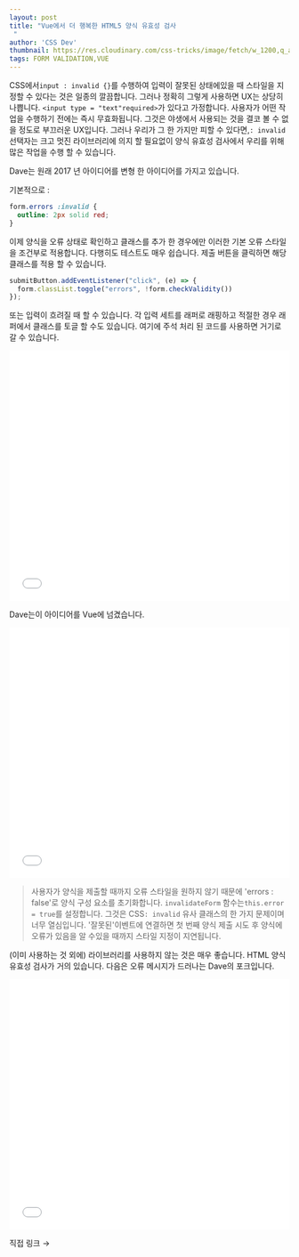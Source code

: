 ```yaml
---
layout: post
title: "Vue에서 더 행복한 HTML5 양식 유효성 검사
 "
author: 'CSS Dev'
thumbnail: https://res.cloudinary.com/css-tricks/image/fetch/w_1200,q_auto,f_auto/https://css-tricks.com/wp-content/uploads/2017/08/forms-guide.png
tags: FORM VALIDATION,VUE
---
```



CSS에서`input : invalid {}`를 수행하여 입력이 잘못된 상태에있을 때 스타일을 지정할 수 있다는 것은 일종의 깔끔합니다.
 그러나 정확히 그렇게 사용하면 UX는 상당히 나쁩니다.
 `<input type = "text"required>`가 있다고 가정합니다.
 사용자가 어떤 작업을 수행하기 전에는 즉시 무효화됩니다.
 그것은 야생에서 사용되는 것을 결코 볼 수 없을 정도로 부끄러운 UX입니다.
 그러나 우리가 그 한 가지만 피할 수 있다면,`: invalid` 선택자는 크고 멋진 라이브러리에 의지 할 필요없이 양식 유효성 검사에서 우리를 위해 많은 작업을 수행 할 수 있습니다.
 

Dave는 원래 2017 년 아이디어를 변형 한 아이디어를 가지고 있습니다.
 

기본적으로 :
 

```css
form.errors :invalid {
  outline: 2px solid red;
}
```

이제 양식을 오류 상태로 확인하고 클래스를 추가 한 경우에만 이러한 기본 오류 스타일을 조건부로 적용합니다.
 다행히도 테스트도 매우 쉽습니다.
 제출 버튼을 클릭하면 해당 클래스를 적용 할 수 있습니다.
 

```js
submitButton.addEventListener("click", (e) => {
  form.classList.toggle("errors", !form.checkValidity())
});
```

또는 입력이 흐려질 때 할 수 있습니다.
 각 입력 세트를 래퍼로 래핑하고 적절한 경우 래퍼에서 클래스를 토글 할 수도 있습니다.
 여기에 주석 처리 된 코드를 사용하면 거기로 갈 수 있습니다.
 

<div class="wp-block-cp-codepen-gutenberg-embed-block cp_embed_wrapper resizable" style="height: 450px;"><iframe id="cp_embed_poEJPKX" src="//codepen.io/anon/embed/poEJPKX?height=450&amp;theme-id=1&amp;slug-hash=poEJPKX&amp;default-tab=js,result" height="450" scrolling="no" frameborder="0" allowfullscreen="" allowpaymentrequest="" name="CodePen Embed poEJPKX" title="CodePen Embed poEJPKX" class="cp_embed_iframe" style="width: 100%; overflow: hidden; height: 100%;">CodePen Embed Fallback</iframe><div class="win-size-grip" style="touch-action: none;"></div></div>

Dave는이 아이디어를 Vue에 넘겼습니다.
 

<div class="wp-block-cp-codepen-gutenberg-embed-block cp_embed_wrapper resizable" style="height: 450px;"><iframe id="cp_embed_d326872e64feef81eade1c28eeb8b8d6" src="//codepen.io/anon/embed/d326872e64feef81eade1c28eeb8b8d6?height=450&amp;theme-id=1&amp;slug-hash=d326872e64feef81eade1c28eeb8b8d6&amp;default-tab=js,result" height="450" scrolling="no" frameborder="0" allowfullscreen="" allowpaymentrequest="" name="CodePen Embed d326872e64feef81eade1c28eeb8b8d6" title="CodePen Embed d326872e64feef81eade1c28eeb8b8d6" class="cp_embed_iframe" style="width: 100%; overflow: hidden; height: 100%;">CodePen Embed Fallback</iframe><div class="win-size-grip" style="touch-action: none;"></div></div>

> 사용자가 양식을 제출할 때까지 오류 스타일을 원하지 않기 때문에 'errors : false'로 양식 구성 요소를 초기화합니다.
 `invalidateForm` 함수는`this.error = true`를 설정합니다.
 그것은 CSS`: invalid` 유사 클래스의 한 가지 문제이며 너무 열심입니다.
 '잘못된'이벤트에 연결하면 첫 번째 양식 제출 시도 후 양식에 오류가 있음을 알 수있을 때까지 스타일 지정이 지연됩니다.
 

(이미 사용하는 것 외에) 라이브러리를 사용하지 않는 것은 매우 좋습니다.
 HTML 양식 유효성 검사가 거의 있습니다.
 다음은 오류 메시지가 드러나는 Dave의 포크입니다.
 

<div class="wp-block-cp-codepen-gutenberg-embed-block cp_embed_wrapper resizable" style="height: 450px;"><iframe id="cp_embed_wvzazJg" src="//codepen.io/anon/embed/wvzazJg?height=450&amp;theme-id=1&amp;slug-hash=wvzazJg&amp;default-tab=js,result" height="450" scrolling="no" frameborder="0" allowfullscreen="" allowpaymentrequest="" name="CodePen Embed wvzazJg" title="CodePen Embed wvzazJg" class="cp_embed_iframe" style="width: 100%; overflow: hidden; height: 100%;">CodePen Embed Fallback</iframe><div class="win-size-grip" style="touch-action: none;"></div></div>

직접 링크 →
 